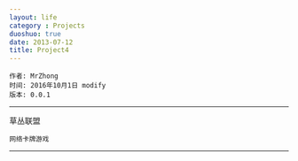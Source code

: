 ```yaml
---
layout: life
category : Projects
duoshuo: true
date: 2013-07-12
title: Project4
---
```


	作者: MrZhong
	时间: 2016年10月1日 modify
	版本: 0.0.1

-----------

草丛联盟

	网络卡牌游戏

**************


